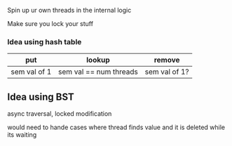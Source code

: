 Spin up ur own threads in the internal logic

Make sure you lock your stuff

### Idea using hash table
| put          | lookup                 | remove |
| ------------ | ---------------------- | ------ |
| sem val of 1 | sem val == num threads | sem val of 1?       |
	

## Idea using BST

async traversal, locked modification

would need to hande cases where thread finds value and it is deleted while its waiting



